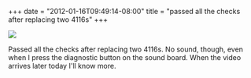 ﻿+++
date = "2012-01-16T09:49:14-08:00"
title = "passed all the checks after replacing two 4116s"
+++

 ![](/tumblr_files/tumblr_lxwk631F2M1qly645o1_1280.jpg)  

Passed all the checks after replacing two 4116s. No sound, though, even when I
press the diagnostic button on the sound board. When the video arrives later
today I'll know more.

